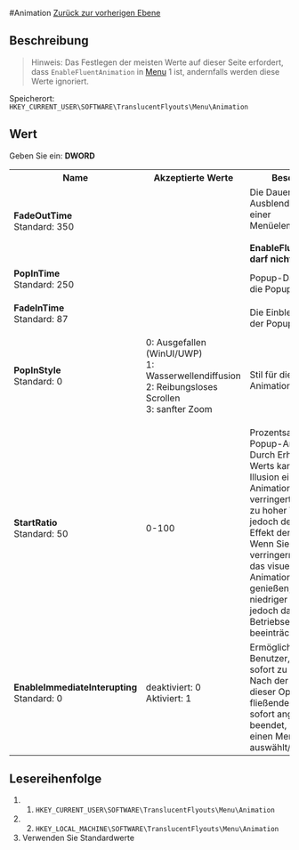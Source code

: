 #Animation
[Zurück zur vorherigen Ebene](../CONFIG.md)
## Beschreibung
> Hinweis:
> Das Festlegen der meisten Werte auf dieser Seite erfordert, dass `EnableFluentAnimation` in [Menu](../CONFIG.md) 1 ist, andernfalls werden diese Werte ignoriert.

Speicherort: `HKEY_CURRENT_USER\SOFTWARE\TranslucentFlyouts\Menu\Animation`   
## Wert
Geben Sie ein: <b>DWORD</b>
<table>
<tr>
<th>Name</th>
<th>Akzeptierte Werte</th>
<th>Beschreibung</th>
</tr>

<tr>
<td width="10%">
<dl>
<dt><b>FadeOutTime</b></dt>
<dt>Standard: 350</dt>
</dl>
</td>
<td width="20%">
<dl>
</dl>
</td>
<td width="30%">
<dt> Die Dauer (ms) der Ausblendanimation nach einer Menüelementinteraktion. </dt>
<br>
<dt><b>EnableFluentAnimation darf nicht 1 sein</b></dt>
</td>
</tr>

<tr>
<td width="10%">
<dl>
<dt><b>PopInTime</b></dt>
<dt>Standard: 250</dt>
</dl>
</td>
<td width="20%">
<dl>
</dl>
</td>
<td width="30%">
<dt> Popup-Dauer (ms) für die Popup-Animation. </dt>
</td>
</tr>

<tr>
<td width="10%">
<dl>
<dt><b>FadeInTime</b></dt>
<dt>Standard: 87</dt>
</dl>
</td>
<td width="20%">
<dl>
</dl>
</td>
<td width="30%">
<dt> Die Einblenddauer (ms) der Popup-Animation. </dt>
</td>
</tr>

<tr>
<td width="10%">
<dl>
<dt><b>PopInStyle</b></dt>
<dt>Standard: 0</dt>
</dl>
</td>
<td width="20%">
<dl>
<dt>0: Ausgefallen (WinUI/UWP)</dt>
<dt>1: Wasserwellendiffusion</dt>
<dt>2: Reibungsloses Scrollen</dt>
<dt>3: sanfter Zoom</dt>
</dl>
</td>
<td width="30%">
<dt> Stil für die Popup-Animation. </dt>
</td>
</tr>

<tr>
<td width="10%">
<dl>
<dt><b>StartRatio</b></dt>
<dt>Standard: 50</dt>
</dl>
</td>
<td width="20%">
<dl>
<dt>0-100</dt>
</dl>
</td>
<td width="30%">
<dt>Prozentsatz (%) der Popup-Animation. </dt>
<dt> Durch Erhöhen dieses Werts kann die visuelle Illusion einer Animationsverzögerung verringert werden. Ein zu hoher Wert schwächt jedoch den visuellen Effekt der Animation. Wenn Sie diesen Wert verringern, können Sie das visuelle Erlebnis der Animation besser genießen, ein zu niedriger Wert kann jedoch das Betriebserlebnis beeinträchtigen. </dt>
</td>
</tr>

<tr>
<td width="10%">
<dl>
<dt><b>EnableImmediateInterupting</b></dt>
<dt>Standard: 0</dt>
</dl>
</td>
<td width="20%">
<dl>
<dt>deaktiviert: 0</dt>
<dt>Aktiviert: 1</dt>
</dl>
</td>
<td width="30%">
<dt> Ermöglicht dem Benutzer, die Animation sofort zu unterbrechen. </dt>
<dt> Nach der Aktivierung dieser Option wird die fließende Animation sofort angehalten und beendet, wenn die Maus einen Menüpunkt auswählt/bewegt. </dt>
</td>
</tr>

</table>

## Lesereihenfolge
1. 1. `HKEY_CURRENT_USER\SOFTWARE\TranslucentFlyouts\Menu\Animation` 
2. 2. `HKEY_LOCAL_MACHINE\SOFTWARE\TranslucentFlyouts\Menu\Animation`
3. Verwenden Sie Standardwerte